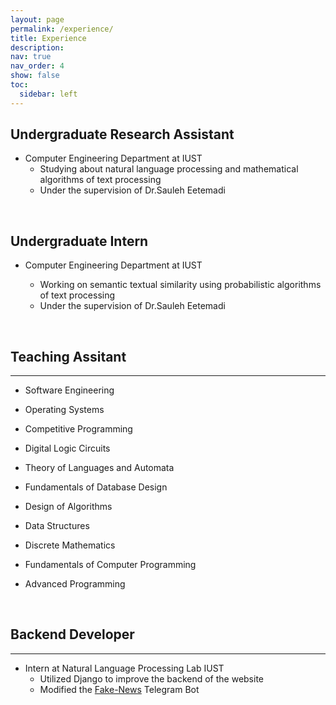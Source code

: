 ```yaml
---
layout: page
permalink: /experience/
title: Experience
description: 
nav: true
nav_order: 4
show: false
toc:
  sidebar: left
---
```

## **Undergraduate Research Assistant**

* Computer Engineering Department at IUST
  * Studying about natural language processing and mathematical algorithms of text processing
  * Under the supervision of Dr.Sauleh Eetemadi

<br>

## **Undergraduate Intern**

* Computer Engineering Department at IUST

  * Working on semantic textual similarity using probabilistic algorithms of text processing
  * Under the supervision of Dr.Sauleh Eetemadi

<br>

## **Teaching Assitant**

---

* Software Engineering

* Operating Systems

* Competitive Programming

* Digital Logic Circuits

* Theory of Languages and Automata

* Fundamentals of Database Design

* Design of Algorithms

* Data Structures

* Discrete Mathematics

* Fundamentals of Computer Programming

* Advanced Programming

<br>

## **Backend Developer**

---

* Intern at Natural Language Processing Lab IUST
  * Utilized Django to improve the backend of the website
  * Modified the [Fake-News](https://github.com/NLPLab-IUST/Fake-News-Bot) Telegram Bot
